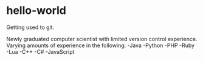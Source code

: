 # hello-world
Getting used to git.

Newly graduated computer scientist with limited version control experience.
Varying amounts of experience in the following:
  -Java
  -Python
  -PHP
  -Ruby
  -Lua
  -C++
  -C#
  -JavaScript
